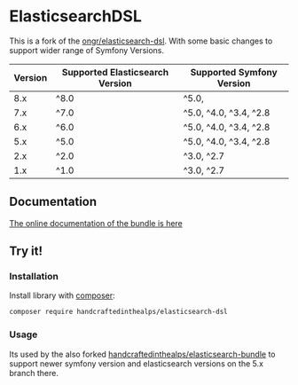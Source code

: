 # ElasticsearchDSL

This is a fork of the [ongr/elasticsearch-dsl](https://github.com/ongr-io/elasticsearchbundle).
With some basic changes to support wider range of Symfony Versions.

| Version | Supported Elasticsearch Version | Supported Symfony Version |
|---------|---------------------------------|---------------------------|
| 8.x     | ^8.0                            | ^5.0,                     |
| 7.x     | ^7.0                            | ^5.0, ^4.0, ^3.4, ^2.8    |
| 6.x     | ^6.0                            | ^5.0, ^4.0, ^3.4, ^2.8    |
| 5.x     | ^5.0                            | ^5.0, ^4.0, ^3.4, ^2.8    |
| 2.x     | ^2.0                            | ^3.0, ^2.7                |
| 1.x     | ^1.0                            | ^3.0, ^2.7                |

## Documentation

[The online documentation of the bundle is here](docs/index.md)

## Try it!

### Installation

Install library with [composer](https://getcomposer.org):

```bash
composer require handcraftedinthealps/elasticsearch-dsl
```

### Usage

Its used by the also forked [handcraftedinthealps/elasticsearch-bundle](https://github.com/handcraftedinthealps/ElasticsearchBundle/) to support newer symfony version and elasticsearch versions on the 5.x branch there.
